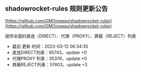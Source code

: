 ## shadowrocket-rules 规则更新公告

[https://github.com/GMOogway/shadowrocket-rules](https://github.com/GMOogway/shadowrocket-rules)

提供全面的直连（DIRECT）、代理（PROXY）、屏蔽（REJECT）列表
- 最后 更新 时间：2023-03-12 06:34:35
- 直连DIRECT列表：65743，update +0
- 代理PROXY 列表：35376，update +0
- 屏蔽REJECT列表：57603，update +3